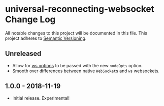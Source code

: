 # universal-reconnecting-websocket Change Log
All notable changes to this project will be documented in this file.
This project adheres to [Semantic Versioning](http://semver.org/).

## Unreleased
* Allow for [ws options](https://github.com/websockets/ws/blob/master/doc/ws.md#new-websocketaddress-protocols-options) to be passed with the new `nodeOpts` option.
* Smooth over differences between native `WebSocket`s and `ws` websockets.

## 1.0.0 - 2018-11-19
* Initial release.  Experimental!
